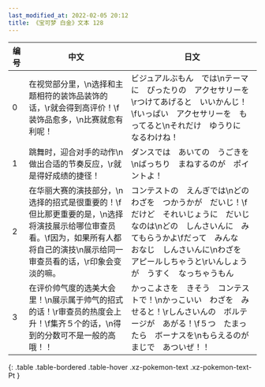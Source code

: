```yaml
---
last_modified_at: 2022-02-05 20:12
title: 《宝可梦 白金》文本 128
---
```

| 编号 | 中文 | 日文 |
| ---- | ---- | ---- |
| 0 | 在视觉部分里，\n选择和主题相符的装饰品装饰的话，\r就会得到高评价！\f装饰品愈多，\n比赛就愈有利呢！ | ビジュアルぶもん　では\nテーマに　ぴったりの　アクセサリーを\rつけてあげると　いいかんじ！\fいっぱい　アクセサリーを　もってると\nそれだけ　ゆうりに　なるわけね！ |
| 1 | 跳舞时，迎合对手的动作\n做出合适的节奏反应，\r就是得好成绩的捷径！ | ダンスでは　あいての　うごきを\nばっちり　まねするのが　ポイントよ！ |
| 2 | 在华丽大赛的演技部分，\n选择的招式是很重要的！\f但比那更重要的是，\n选择将演技展示给哪位审查员看。\f因为，如果所有人都将自己的演技\n展示给同一审查员看的话，\r印象会变淡的嘛。 | コンテストの　えんぎでは\nどの　わざを　つかうかが　だいじ！\fだけど　それいじょうに　だいじなのは\nどの　しんさいんに　みてもらうかよ\fだって　みんな　おなじ　しんさいんに\nわざを　アピールしちゃうと\rいんしょうが　うすく　なっちゃうもん |
| 3 | 在评价帅气度的选美大会里！\n展示属于帅气的招式的话！\r审查员的热度会上升！\f集齐５个的话，\n得到的分数可不是一般的高哦！！ | かっこよさを　きそう　コンテストで！\nかっこいい　わざを　みせると！\rしんさいんの　ボルテージが　あがる！\f５つ　たまったら　ボーナスを\nもらえるのが　まじで　あついぜ！！ |
{: .table .table-bordered .table-hover .xz-pokemon-text .xz-pokemon-text-Pt }